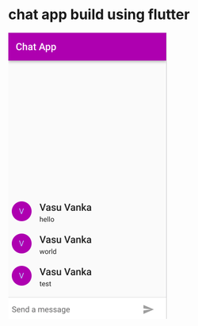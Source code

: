# chat app build using flutter

![](https://raw.githubusercontent.com/vasuvanka/flutter_chat_app/master/screen.png)
